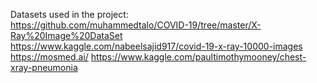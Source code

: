 Datasets used in the project:  
https://github.com/muhammedtalo/COVID-19/tree/master/X-Ray%20Image%20DataSet  
https://www.kaggle.com/nabeelsajid917/covid-19-x-ray-10000-images  
https://mosmed.ai/ 
https://www.kaggle.com/paultimothymooney/chest-xray-pneumonia
